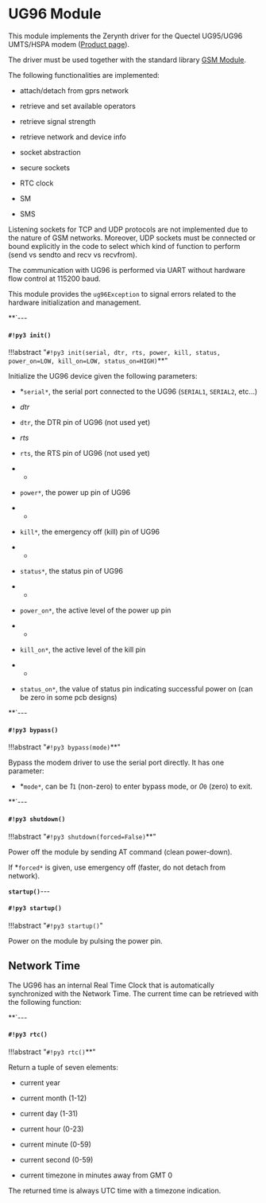 # UG96 Module

This module implements the Zerynth driver for the Quectel UG95/UG96 UMTS/HSPA modem ([Product page](https://www.quectel.com/product/2g3g.htm)).

The driver must be used together with the standard library [GSM Module](https://docs.zerynth.com/latest/official/core.zerynth.stdlib/docs/official_core.zerynth.stdlib_wireless_gsm.html#stdlib-gsm).

The following functionalities are implemented:


* attach/detach from gprs network


* retrieve and set available operators


* retrieve signal strength


* retrieve network and device info


* socket abstraction


* secure sockets


* RTC clock


* SM


* SMS

Listening sockets for TCP and UDP protocols are not implemented due to the nature of GSM networks. 
Moreover, UDP sockets must be connected or bound explicitly in the code to select which kind of function to perform (send vs sendto and recv vs recvfrom).

The communication with UG96 is performed via UART without hardware flow control at 115200 baud.

This module provides the `ug96Exception` to signal errors related to the hardware initialization and management.


**`---
#### `#!py3 init()`

!!!abstract "`#!py3 init(serial, dtr, rts, power, kill, status, power_on=LOW, kill_on=LOW, status_on=HIGH)`**"

Initialize the UG96 device given the following parameters:


* *```serial*```, the serial port connected to the UG96 (`SERIAL1`, `SERIAL2`, etc…)
* *dtr*

* ```dtr```, the DTR pin of UG96 (not used yet)
* *rts*

* ```rts```, the RTS pin of UG96 (not used yet)
* *

* ```power*```, the power up pin of UG96
* *

* ```kill*```, the emergency off (kill) pin of UG96
* *

* ```status*```, the status pin of UG96
* *

* ```power_on*```, the active level of the power up pin
* *

* ```kill_on*```, the active level of the kill pin
* *

* ```status_on*```, the value of status pin indicating successful power on (can be zero in some pcb designs)


**`---
#### `#!py3 bypass()`

!!!abstract "`#!py3 bypass(mode)`**"

Bypass the modem driver to use the serial port directly. It has one parameter:


* *```mode*```, can be *1*```1``` (non-zero) to enter bypass mode, or *0*```0``` (zero) to exit.


**`---
#### `#!py3 shutdown()`

!!!abstract "`#!py3 shutdown(forced=False)`**"

Power off the module by sending AT command (clean power-down).

If *```forced*``` is given, use emergency off (faster, do not detach from network).


**`startup()`**---
#### `#!py3 startup()`

!!!abstract "`#!py3 startup()`"

Power on the module by pulsing the power pin.

## Network Time

The UG96 has an internal Real Time Clock that is automatically synchronized with the Network Time. 
The current time can be retrieved with the following function:


**`---
#### `#!py3 rtc()`

!!!abstract "`#!py3 rtc()`**"

Return a tuple of seven elements:


* current year


* current month (1-12)


* current day (1-31)


* current hour (0-23)


* current minute (0-59)


* current second (0-59)


* current timezone in minutes away from GMT 0

The returned time is always UTC time with a timezone indication.
<!--stackedit_data:
eyJoaXN0b3J5IjpbLTc4MjUxMTJdfQ==
-->